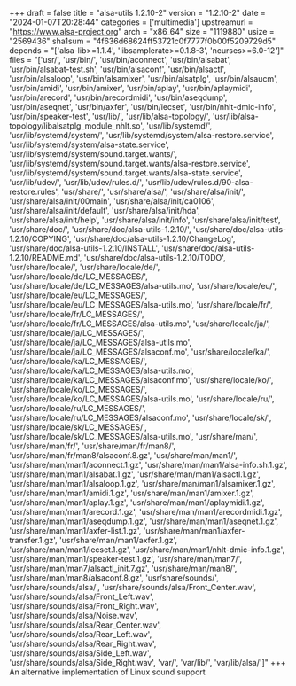 +++
draft = false
title = "alsa-utils 1.2.10-2"
version = "1.2.10-2"
date = "2024-01-07T20:28:44"
categories = ['multimedia']
upstreamurl = "https://www.alsa-project.org"
arch = "x86_64"
size = "1119880"
usize = "2569436"
sha1sum = "4f636d68624ff53721c0f7777f0b00f5209729d5"
depends = "['alsa-lib>=1.1.4', 'libsamplerate>=0.1.8-3', 'ncurses>=6.0-12']"
files = "['usr/', 'usr/bin/', 'usr/bin/aconnect', 'usr/bin/alsabat', 'usr/bin/alsabat-test.sh', 'usr/bin/alsaconf', 'usr/bin/alsactl', 'usr/bin/alsaloop', 'usr/bin/alsamixer', 'usr/bin/alsatplg', 'usr/bin/alsaucm', 'usr/bin/amidi', 'usr/bin/amixer', 'usr/bin/aplay', 'usr/bin/aplaymidi', 'usr/bin/arecord', 'usr/bin/arecordmidi', 'usr/bin/aseqdump', 'usr/bin/aseqnet', 'usr/bin/axfer', 'usr/bin/iecset', 'usr/bin/nhlt-dmic-info', 'usr/bin/speaker-test', 'usr/lib/', 'usr/lib/alsa-topology/', 'usr/lib/alsa-topology/libalsatplg_module_nhlt.so', 'usr/lib/systemd/', 'usr/lib/systemd/system/', 'usr/lib/systemd/system/alsa-restore.service', 'usr/lib/systemd/system/alsa-state.service', 'usr/lib/systemd/system/sound.target.wants/', 'usr/lib/systemd/system/sound.target.wants/alsa-restore.service', 'usr/lib/systemd/system/sound.target.wants/alsa-state.service', 'usr/lib/udev/', 'usr/lib/udev/rules.d/', 'usr/lib/udev/rules.d/90-alsa-restore.rules', 'usr/share/', 'usr/share/alsa/', 'usr/share/alsa/init/', 'usr/share/alsa/init/00main', 'usr/share/alsa/init/ca0106', 'usr/share/alsa/init/default', 'usr/share/alsa/init/hda', 'usr/share/alsa/init/help', 'usr/share/alsa/init/info', 'usr/share/alsa/init/test', 'usr/share/doc/', 'usr/share/doc/alsa-utils-1.2.10/', 'usr/share/doc/alsa-utils-1.2.10/COPYING', 'usr/share/doc/alsa-utils-1.2.10/ChangeLog', 'usr/share/doc/alsa-utils-1.2.10/INSTALL', 'usr/share/doc/alsa-utils-1.2.10/README.md', 'usr/share/doc/alsa-utils-1.2.10/TODO', 'usr/share/locale/', 'usr/share/locale/de/', 'usr/share/locale/de/LC_MESSAGES/', 'usr/share/locale/de/LC_MESSAGES/alsa-utils.mo', 'usr/share/locale/eu/', 'usr/share/locale/eu/LC_MESSAGES/', 'usr/share/locale/eu/LC_MESSAGES/alsa-utils.mo', 'usr/share/locale/fr/', 'usr/share/locale/fr/LC_MESSAGES/', 'usr/share/locale/fr/LC_MESSAGES/alsa-utils.mo', 'usr/share/locale/ja/', 'usr/share/locale/ja/LC_MESSAGES/', 'usr/share/locale/ja/LC_MESSAGES/alsa-utils.mo', 'usr/share/locale/ja/LC_MESSAGES/alsaconf.mo', 'usr/share/locale/ka/', 'usr/share/locale/ka/LC_MESSAGES/', 'usr/share/locale/ka/LC_MESSAGES/alsa-utils.mo', 'usr/share/locale/ka/LC_MESSAGES/alsaconf.mo', 'usr/share/locale/ko/', 'usr/share/locale/ko/LC_MESSAGES/', 'usr/share/locale/ko/LC_MESSAGES/alsa-utils.mo', 'usr/share/locale/ru/', 'usr/share/locale/ru/LC_MESSAGES/', 'usr/share/locale/ru/LC_MESSAGES/alsaconf.mo', 'usr/share/locale/sk/', 'usr/share/locale/sk/LC_MESSAGES/', 'usr/share/locale/sk/LC_MESSAGES/alsa-utils.mo', 'usr/share/man/', 'usr/share/man/fr/', 'usr/share/man/fr/man8/', 'usr/share/man/fr/man8/alsaconf.8.gz', 'usr/share/man/man1/', 'usr/share/man/man1/aconnect.1.gz', 'usr/share/man/man1/alsa-info.sh.1.gz', 'usr/share/man/man1/alsabat.1.gz', 'usr/share/man/man1/alsactl.1.gz', 'usr/share/man/man1/alsaloop.1.gz', 'usr/share/man/man1/alsamixer.1.gz', 'usr/share/man/man1/amidi.1.gz', 'usr/share/man/man1/amixer.1.gz', 'usr/share/man/man1/aplay.1.gz', 'usr/share/man/man1/aplaymidi.1.gz', 'usr/share/man/man1/arecord.1.gz', 'usr/share/man/man1/arecordmidi.1.gz', 'usr/share/man/man1/aseqdump.1.gz', 'usr/share/man/man1/aseqnet.1.gz', 'usr/share/man/man1/axfer-list.1.gz', 'usr/share/man/man1/axfer-transfer.1.gz', 'usr/share/man/man1/axfer.1.gz', 'usr/share/man/man1/iecset.1.gz', 'usr/share/man/man1/nhlt-dmic-info.1.gz', 'usr/share/man/man1/speaker-test.1.gz', 'usr/share/man/man7/', 'usr/share/man/man7/alsactl_init.7.gz', 'usr/share/man/man8/', 'usr/share/man/man8/alsaconf.8.gz', 'usr/share/sounds/', 'usr/share/sounds/alsa/', 'usr/share/sounds/alsa/Front_Center.wav', 'usr/share/sounds/alsa/Front_Left.wav', 'usr/share/sounds/alsa/Front_Right.wav', 'usr/share/sounds/alsa/Noise.wav', 'usr/share/sounds/alsa/Rear_Center.wav', 'usr/share/sounds/alsa/Rear_Left.wav', 'usr/share/sounds/alsa/Rear_Right.wav', 'usr/share/sounds/alsa/Side_Left.wav', 'usr/share/sounds/alsa/Side_Right.wav', 'var/', 'var/lib/', 'var/lib/alsa/']"
+++
An alternative implementation of Linux sound support